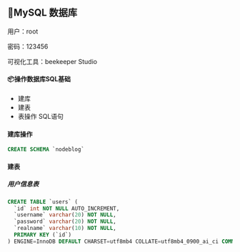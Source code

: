 ## 🐰MySQL 数据库



用户：root

密码：123456



可视化工具：beekeeper Studio





#### 📦操作数据库SQL基础

- 建库
- 建表
- 表操作 SQL语句



#### 建库操作

```sql
CREATE SCHEMA `nodeblog`
```



#### 建表

##### 用户信息表

```sql
CREATE TABLE `users` (
  `id` int NOT NULL AUTO_INCREMENT,
  `username` varchar(20) NOT NULL,
  `password` varchar(20) NOT NULL,
  `realname` varchar(10) NOT NULL,
  PRIMARY KEY (`id`)
) ENGINE=InnoDB DEFAULT CHARSET=utf8mb4 COLLATE=utf8mb4_0900_ai_ci COMMENT='用户信息表'
```

